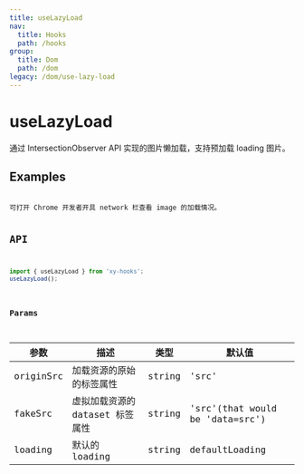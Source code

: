 ```yaml
---
title: useLazyLoad
nav:
  title: Hooks
  path: /hooks
group:
  title: Dom
  path: /dom
legacy: /dom/use-lazy-load
---
```


# useLazyLoad

通过 IntersectionObserver API 实现的图片懒加载，支持预加载 loading 图片。

## Examples

<code src="./demo/basic.tsx" />
可打开 Chrome 开发者开具 network 栏查看 image 的加载情况。

## API

```ts
import { useLazyLoad } from 'xy-hooks';
useLazyLoad();
```

### Params

| 参数 | 描述 | 类型 | 默认值 |
| ---- | ---- | ---- | ------ |
| originSrc | 加载资源的原始的标签属性 | string | 'src'|
| fakeSrc | 虚拟加载资源的 dataset 标签属性 | string | 'src'(that would be 'data=src') |
| loading | 默认的 loading | string | defaultLoading |
